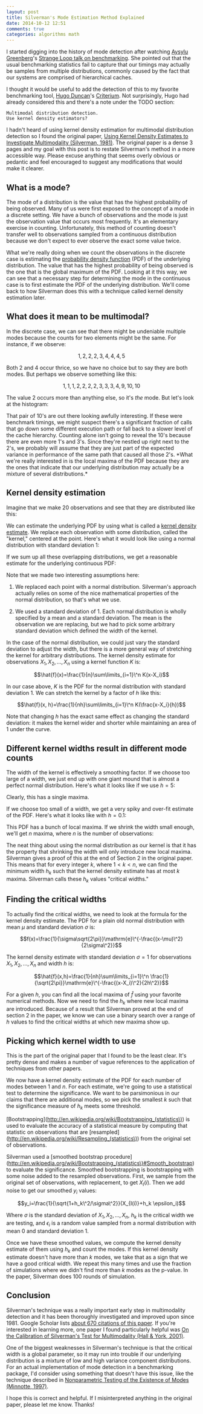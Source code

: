 ```yaml
---
layout: post
title: Silverman's Mode Estimation Method Explained
date: 2014-10-12 12:51
comments: true
categories: algorithms math
---
```

<script src="http://d3js.org/d3.v2.js"></script>
<div>
  <style type="text/css">

     .chart {
       font-size: 10px;
       margin-top: -40px;
     }

     .point {
       fill: steelblue;
       fill-opacity: 0.5;
       stroke: black;
       stroke-width: 1
       stroke-opacity: 0.5;
     }

     .axis path, .axis line {
       fill: none;
       stroke: #000;
       shape-rendering: crispEdges;
     }

     .area {
       fill: steelblue;
       fill-opacity: 0.25;
       stroke: #000;
       stroke-opacity: 0.5;
     }

     .summedarea {
       fill: steelblue;
       fill-opacity: 0.75;
       stroke: #000;
       stroke-opacity: 0.5;
     }

    .bar rect {
        fill: steelblue;
        fill-opacity: 0.75;
        shape-rendering: crispEdges;
        stroke: #000;
        stroke-opacity: 0.5;

    }

    .bar text {
        fill: #fff;
    }


  </style>
</div>

<!-- Global Variables and Handlers: -->
<script type="text/javascript">

  var margin = {top: 50, right: 40, bottom: 40, left: 60},
      width = $('article').width() || 720;

  $(window).resize(function() {
    width = $('article').width() || 720;
  });

  function drawPoints(data, chart, height) {

    $(chart).empty();

    var x = d3.scale.linear()
        .domain([0, d3.max(data, function(d) { return d.value}) + 5])
        .range([0, width - margin.left - margin.right]);

    var y = d3.scale.ordinal()
        .domain(d3.range(data.length))
        .rangeRoundBands([height - margin.top - margin.bottom, 0], 0.2);

    var xAxis = d3.svg.axis()
        .scale(x)
        .orient('bottom')
        .tickPadding(8)
	.ticks(8);

    var yAxis = d3.svg.axis()
        .scale(y)
        .orient('left')
        .tickPadding(8)
        .tickSize(0);

    var svg = d3.select(chart).append('svg')
        .attr('width', width)
        .attr('height', height)
        .attr('class', 'chart')
	      .append('g')
        .attr('transform', 'translate(' + margin.left + ', ' + margin.top + ')');

    svg.selectAll('.chart')
        .data(data)
	    .enter().append('circle')
        .attr('class', 'point')
        .attr('cx', function(d, i) { return x(d.value) })
        .attr('cy', 0)
        .attr('r', 3);

    svg.append('g')
        .attr('class', 'x axis')
        .call(xAxis);

  }

  function drawPointsWithResize(data, chart, height) {
    drawPoints(data, chart, height);
    $(window).resize(function() {drawPoints(data, chart, height); })
  };


     function drawOverlappingDistributions(data, chart, height) {

       $(chart).empty();

       var x = d3.scale.linear()
                       .domain([0, d3.max(data, function(d) { return d.value}) + 5])
                       .range([0, width - margin.left - margin.right]);

       var y = d3.scale.linear()
                       .domain([0, 0.5])
                       .range([height - margin.top - margin.bottom, 0]);

       var xAxis = d3.svg.axis()
                         .scale(x)
                         .orient('bottom')
                         .tickPadding(8)
                         .ticks(8);

       var yAxis = d3.svg.axis()
                         .scale(y)
                         .orient('left')
                         .tickPadding(8)
                         .tickSize(0);

       var svg = d3.select(chart).append('svg')
                   .attr('width', width)
                   .attr('height', height)
                   .attr('class', 'chart')
                   .append('g')
                   .attr('transform', 'translate(' + margin.left + ', ' + margin.top + ')');

       var line = d3.svg.line()
                        .x(function(d) {return x(d.q)})
                        .y(function(d) {return y(d.p)})

       var scale = 1 / Math.sqrt(2 * Math.PI);
       function gaussian(x, mean, sigma) {
         var z = (x - mean) / sigma;
         return scale * Math.exp(-0.5 * z * z) / sigma;
       };

       function subpoints(d) {
         return d3.range(d.value - 4, d.value + 4, 0.1).map(
           function (d2,i,a) {
             return {value: d2, height: gaussian(d2, d.value, 1)};
           });
       }

       data.forEach(function(d) {

         var area = d3.svg.area()
                          .interpolate("monotone")
                          .x(function(d) { return x(d.value); })
                          .y0(y(0))
                          .y1(function(d) { return y(d.height); });

         svg.append('path')
            .attr('class', 'area')
            .attr("d", area(subpoints(d)))
       });

       svg.selectAll('.chart')
          .data(data)
          .enter().append('circle')
          .attr('class', 'point')
          .attr('cx', function(d, i) { return x(d.value) })
          .attr('cy', y(0))
          .attr('r', 3);

       svg.append('g')
          .attr('class', 'x axis')
          .attr("transform", "translate(0," + (height - margin.top - margin.bottom) + ")")
          .call(xAxis);

     }

     function drawOverlappingDistributionsWithResize(data, chart, height) {
       drawOverlappingDistributions(data, chart, height);
       $(window).resize(function() {drawOverlappingDistributions(data, chart, height); })
     };


     function drawSummedDistributions(data, chart, height, stddev) {

       $(chart).empty();

       var scale = 1 / Math.sqrt(2 * Math.PI);
       function gaussian(x, mean, sigma) {
         var z = (x - mean) / sigma;
         return scale * Math.exp(-0.5 * z * z) / sigma;
       };

       var points = d3.range(0, 30, 0.01).concat(data.map(function(x) {return x.value}))
       .sort(function(a,b){return a-b})
                      .map(
         function (x,i,a) {
           var y = 0;
           data.forEach(function(d) {
             y += gaussian(x, d.value, stddev)
           });
           return {value: x, height: y};
         }

       );



       var x = d3.scale.linear()
                       .domain([0, d3.max(data, function(d) { return d.value}) + 5])
                       .range([0, width - margin.left - margin.right]);

       var y = d3.scale.linear()
                       .domain([0, d3.max(points, function(d) { return d.height})])
                       .range([height - margin.top - margin.bottom, 0]);

       var xAxis = d3.svg.axis()
                         .scale(x)
                         .orient('bottom')
                         .tickPadding(8)
                         .ticks(8);

       var yAxis = d3.svg.axis()
                         .scale(y)
                         .orient('left')
                         .tickPadding(8)
                         .tickSize(0);

       var svg = d3.select(chart).append('svg')
                   .attr('width', width)
                   .attr('height', height)
                   .attr('class', 'chart')
                   .append('g')
                   .attr('transform', 'translate(' + margin.left + ', ' + margin.top + ')');

       var line = d3.svg.line()
                        .x(function(d) {return x(d.q)})
                        .y(function(d) {return y(d.p)})

       var area = d3.svg.area()
                        .interpolate("monotone")
                        .x(function(d) { return x(d.value); })
                        .y0(y(0))
                        .y1(function(d) { return y(d.height); });

       svg.append('path')
          .attr('class', 'summedarea')
          .attr("d", area(points))

       svg.selectAll('.chart')
          .data(data)
          .enter().append('circle')
          .attr('class', 'point')
          .attr('cx', function(d, i) { return x(d.value) })
          .attr('cy', y(0))
          .attr('r', 3);


       svg.append('g')
          .attr('class', 'x axis')
          .attr("transform", "translate(0," + (height - margin.top - margin.bottom) + ")")
          .call(xAxis);

     }



     function drawSummedDistributionsWithResize(data, chart, height, stddev) {
       drawSummedDistributions(data, chart, height, stddev);
       $(window).resize(function() {drawSummedDistributions(data, chart, height, stddev); })
     };

     function drawHistogram(data, chart, height) {

       $(chart).empty();

       var x = d3.scale.linear()
                       .domain([0, 11])
                       .range([0, width - margin.left - margin.right]);

       var data = d3.layout.histogram()
                           .bins(x.ticks(10))(data);

       var y = d3.scale.linear()
                       .domain([0, d3.max(data, function(d) { return d.y; })])
                       .range([height - margin.top - margin.bottom, 0]);

       var xAxis = d3.svg.axis()
                         .scale(x)
                         .orient('bottom')
                         .tickPadding(8)
                         .ticks(8);

       var yAxis = d3.svg.axis()
                         .scale(y)
                         .orient('left')
                         .tickPadding(8)
                         .tickSize(0);

       var svg = d3.select(chart).append('svg')
                   .attr('width', width)
                   .attr('height', height)
                   .attr('class', 'chart')
                   .append('g')
                   .attr('transform', 'translate(' + margin.left + ', ' + margin.top + ')');

       var bar = svg.selectAll(".bar")
                    .data(data)
                    .enter().append("g")
                    .attr("class", "bar")
                    .attr("transform", function(d) { return "translate(" + x(d.x - 0.5) + "," + y(d.y) + ")"; });

       bar.append("rect")
          .attr("width", x(data[0].dx) - 3)
          .attr("height", function(d) {
            console.log(d + " " + y(d.y));
            return height - y(d.y) - margin.bottom - margin.top; });

       svg.append("g")
          .attr("class", "x axis")
          .attr("transform", "translate(0," + (height - margin.top - margin.bottom) + ")")
          .call(xAxis);

       svg.append("g")
          .attr("class", "y axis")
          .call(yAxis);


     }

     function drawHistogramWithResize(data, chart, height) {
       drawHistogram(data, chart, height);
       $(window).resize(function() {drawHistogram(data, chart, height); })
     };


</script>


I started digging into the history of mode detection after watching [Aysylu Greenberg](http://aysy.lu/)'s [Strange Loop talk on benchmarking](http://youtu.be/XmImGiVuJno).  She pointed out that the usual benchmarking statistics fail to capture that our timings may actually be samples from multiple distributions, commonly caused by the fact that our systems are comprised of hierarchical caches.

I thought it would be useful to add the detection of this to my favorite benchmarking tool, [Hugo Duncan](http://hugoduncan.org/)'s [Criterium](https://github.com/hugoduncan/criterium).  Not surprisingly, Hugo had already considered this and there's a note under the TODO section:

```
Multimodal distribution detection.
Use kernel density estimators?
```

I hadn't heard of using kernel density estimation for multimodal distribution detection so I found the original paper, [Using Kernel Density Estimates to Investigate Multimodality (Silverman, 1981)](http://www.stat.washington.edu/wxs/Stat593-s03/Literature/silverman-81a.pdf).  The original paper is a dense 3 pages and my goal with this post is to restate Silverman's method in a more accessible way.  Please excuse anything that seems overly obvious or pedantic and feel encouraged to suggest any modifications that would make it clearer.

## What is a mode?
The mode of a distribution is the value that has the highest probability of being observed.  Many of us were first exposed to the concept of a mode in a discrete setting.  We have a bunch of observations and the mode is just the observation value that occurs most frequently.  It's an elementary exercise in counting.  Unfortunately, this method of counting doesn't transfer well to observations sampled from a continuous distribution because we don't expect to ever observe the exact some value twice.

What we're really doing when we count the observations in the discrete case is estimating the [probability density function](http://en.wikipedia.org/wiki/Probability_density_function) (PDF) of the underlying distribution.  The value that has the highest probability of being observed is the one that is the global maximum of the PDF.  Looking at it this way, we can see that a necessary step for determining the mode in the continuous case is to first estimate the PDF of the underlying distribution.  We'll come back to how Silverman does this with a technique called kernel density estimation later.

## What does it mean to be multimodal?
In the discrete case, we can see that there might be undeniable multiple modes because the counts for two elements might be the same.  For instance, if we observe:

$$1,2,2,2,3,4,4,4,5$$

Both 2 and 4 occur thrice, so we have no choice but to say they are both modes.  But perhaps we observe something like this:

$$1,1,1,2,2,2,2,3,3,3,4,9,10,10$$

The value 2 occurs more than anything else, so it's *the* mode.  But let's look at the histogram:

<div id='hist'></div>
<script type='text/javascript'>
drawHistogramWithResize([1,1,1,2,2,2,2,3,3,3,4,9,10,10], '#hist', 300);
</script>
That pair of 10's are out there looking awfully interesting.  If these were benchmark timings, we might suspect there's a significant fraction of calls that go down some different execution path or fall back to a slower level of the cache hierarchy.  Counting alone isn't going to reveal the 10's because there are even more 1's and 3's.  Since they're nestled up right next to the 2's, we probably will assume that they are just part of the expected variance in performance of the same path that caused all those 2's.  *What we're really interested in is the local maxima of the PDF because they are the ones that indicate that our underlying distribution may actually be a mixture of several distributions.*

## Kernel density estimation
Imagine that we make 20 observations and see that they are distributed like this:
<div id='chart-1'></div>
<script type='text/javascript'>

  var data = [
{value: 13.1138}, {value: 10.6519}, {value: 20.5735}, {value: 7.89327}, {value: 9.02554}, {value: 20.8411}, {value: 8.84072}, {value: 10.6273}, {value: 13.5194}, {value: 17.9757}, {value: 10.1086}, {value: 8.68131}, {value: 7.16192}, {value: 19.9496}, {value: 8.77111}, {value: 19.5314}, {value: 9.40915}, {value: 12.8664}, {value: 23.1322}, {value: 13.5008}];
  drawPointsWithResize(data, '#chart-1', 90);
</script>

We can estimate the underlying PDF by using what is called a [kernel density estimate](http://en.wikipedia.org/wiki/Kernel_density_estimation).  We replace each observation with some distribution, called the "kernel," centered at the point.  Here's what it would look like using a normal distribution with standard deviation 1:

<div id='chart-2'></div>
<script type='text/javascript'>
    drawOverlappingDistributionsWithResize(data, '#chart-2', 200);
</script>

If we sum up all these overlapping distributions, we get a reasonable estimate for the underlying continuous PDF:

<div id='chart-3'></div>
<script type='text/javascript'>
     drawSummedDistributionsWithResize(data, '#chart-3', 300, 1);
</script>

Note that we made two interesting assumptions here:

1. We replaced each point with a normal distribution.  Silverman's approach actually relies on some of the nice mathematical properties of the normal distribution, so that's what we use.

2. We used a standard deviation of 1.  Each normal distribution is wholly specified by a mean and a standard deviation.  The mean is the observation we are replacing, but we had to pick some arbitrary standard deviation which defined the width of the kernel.

In the case of the normal distribution, we could just vary the standard deviation to adjust the width, but there is a more general way of stretching the kernel for arbitrary distributions.  The kernel density estimate for observations $X_1,X_2,...,X_n$ using a kernel function $K$ is:

$$\hat{f}(x)=\frac{1}{n}\sum\limits_{i=1}\^n K(x-X_i)$$

In our case above, $K$ is the PDF for the normal distribution with standard deviation 1.  We can stretch the kernel by a factor of $h$ like this:

$$\hat{f}(x, h)=\frac{1}{nh}\sum\limits_{i=1}\^n K(\frac{x-X_i}{h})$$

Note that changing $h$ has the exact same effect as changing the standard deviation: it makes the kernel wider and shorter while maintaining an area of 1 under the curve.

## Different kernel widths result in different mode counts
The width of the kernel is effectively a smoothing factor.  If we choose too large of a width, we just end up with one giant mound that is almost a perfect normal distribution.  Here's what it looks like if we use $h=5$:

<div id='chart-4'></div>
<script type='text/javascript'>
     drawSummedDistributionsWithResize(data, '#chart-4', 300, 5);
</script>

Clearly, this has a single maxima.

If we choose too small of a width, we get a very spiky and over-fit estimate of the PDF.  Here's what it looks like with $h = 0.1$:

<div id='chart-5'></div>
<script type='text/javascript'>
drawSummedDistributionsWithResize(data, '#chart-5', 300, 0.1);
</script>

This PDF has a bunch of local maxima.  If we shrink the width small enough, we'll get $n$ maxima, where $n$ is the number of observations:

<div id='chart-6'></div>
<script type='text/javascript'>
drawSummedDistributionsWithResize(data, '#chart-6', 300, 0.005);
</script>


The neat thing about using the normal distribution as our kernel is that it has the property that shrinking the width will only introduce new local maxima.  Silverman gives a proof of this at the end of Section 2 in the original paper.  This means that for every integer $k$, where $1<k<n$, we can find the minimum width $h_k$ such that the kernel density estimate has at most $k$ maxima.  Silverman calls these $h_k$ values "critical widths."

## Finding the critical widths
To actually find the critical widths, we need to look at the formula for the kernel density estimate.  The PDF for a plain old normal distribution with mean $\mu$ and standard deviation $\sigma$ is:

$$f(x)=\frac{1}{\sigma\sqrt{2\pi}}\mathrm{e}\^{-\frac{(x-\mu)\^2}{2\sigma\^2}}$$

The kernel density estimate with standard deviation $\sigma=1$ for observations $X_1,X_2,...,X_n$ and width $h$ is:

$$\hat{f}(x,h)=\frac{1}{nh}\sum\limits_{i=1}\^n \frac{1}{\sqrt{2\pi}}\mathrm{e}\^{-\frac{(x-X_i)\^2}{2h\^2}}$$

For a given $h$, you can find all the local maxima of $\hat{f}$ using your favorite numerical methods.  Now we need to find the $h_k$ where new local maxima are introduced.  Because of a result that Silverman proved at the end of section 2 in the paper, we know we can use a binary search over a range of $h$ values to find the critical widths at which new maxima show up.

## Picking which kernel width to use
This is the part of the original paper that I found to be the least clear.  It's pretty dense and makes a number of vague references to the application of techniques from other papers.

We now have a kernel density estimate of the PDF for each number of modes between $1$ and $n$.  For each estimate, we're going to use a statistical test to determine the significance.  We want to be parsimonious in our claims that there are additional modes, so we pick the smallest $k$ such that the significance measure of $h_k$ meets some threshold.

[Bootstrapping](http://en.wikipedia.org/wiki/Bootstrapping_(statistics\)) is used to evaluate the accuracy of a statistical measure by computing that statistic on observations that are [resampled](http://en.wikipedia.org/wiki/Resampling_(statistics\)) from the original set of observations.

Silverman used a [smoothed bootstrap procedure](http://en.wikipedia.org/wiki/Bootstrapping_(statistics\)#Smooth_bootstrap) to evaluate the significance.  Smoothed bootstrapping is bootstrapping with some noise added to the resampled observations.  First, we sample from the original set of observations, with replacement, to get $X_I(i)$.  Then we add noise to get our smoothed $y_i$ values:

$$y_i=\frac{1}{\sqrt{1+h_k\^2/\sigma\^2}}(X_{I(i)}+h_k \epsilon_i)$$

Where $\sigma$ is the standard deviation of $X_1,X_2,...,X_n$, $h_k$ is the critical width we are testing, and $\epsilon_i$ is a random value sampled from a normal distribution with mean 0 and standard deviation 1.

Once we have these smoothed values, we compute the kernel density estimate of them using $h_k$ and count the modes.  If this kernel density estimate doesn't have more than $k$ modes, we take that as a sign that we have a good critical width.  We repeat this many times and use the fraction of simulations where we didn't find more than $k$ modes as the p-value.  In the paper, Silverman does 100 rounds of simulation.

## Conclusion
Silverman's technique was a really important early step in multimodality detection and it has been thoroughly investigated and improved upon since 1981.  Google Scholar lists [about 670 citations of this paper](http://scholar.google.com/scholar?espv=2&bav=on.2,or.r_cp.r_qf.&bvm=bv.77161500,d.cGE&ion=1&biw=1680&bih=938&dpr=2&um=1&ie=UTF-8&lr=&cites=18163244822709704741).  If you're interested in learning more, one paper I found particularly helpful was [On the Calibration of Silverman's Test for Multimodality (Hall & York, 2001)](http://www3.stat.sinica.edu.tw/statistica/oldpdf/A11n28.pdf).

One of the biggest weaknesses in Silverman's technique is that the critical width is a global parameter, so it may run into trouble if our underlying distribution is a mixture of low and high variance component distributions.  For an actual implementation of mode detection in a benchmarking package, I'd consider using something that doesn't have this issue, like the technique described in [Nonparametric Testing of the Existence of Modes (Minnotte, 1997)](http://private.igf.edu.pl/~jnn/Literatura_tematu/Minnotte_1997.pdf).

I hope this is correct and helpful.  If I misinterpreted anything in the original paper, please let me know.  Thanks!
